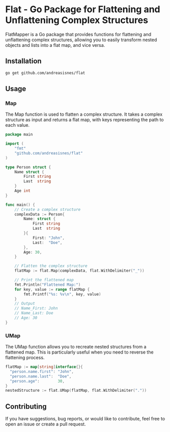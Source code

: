# Flat - Go Package for Flattening and Unflattening Complex Structures

FlatMapper is a Go package that provides functions for flattening and unflattening complex structures, allowing you to easily transform nested objects and lists into a flat map, and vice versa.

## Installation
```bash
go get github.com/andreasisnes/flat
```

## Usage

### Map
The Map function is used to flatten a complex structure. It takes a complex structure as input and returns a flat map, with keys representing the path to each value.
```go
package main

import (
	"fmt"
	"github.com/andreasisnes/flat"
)

type Person struct {
	Name struct {
		First string
		Last  string
	}
	Age int
}

func main() {
	// Create a complex structure
	complexData := Person{
		Name: struct {
			First string
			Last  string
		}{
			First: "John",
			Last:  "Doe",
		},
		Age: 30,
	}

	// Flatten the complex structure
	flatMap := flat.Map(complexData, flat.WithDelimiter("_"))

	// Print the flattened map
	fmt.Println("Flattened Map:")
	for key, value := range flatMap {
		fmt.Printf("%s: %v\n", key, value)
	}
    // Output
    // Name_First: John
    // Name_Last: Doe
    // Age: 30
}
```
### UMap
The UMap function allows you to recreate nested structures from a flattened map. This is particularly useful when you need to reverse the flattening process.

```go
flatMap := map[string]interface{}{
  "person.name.first": "John",
  "person.name.last":  "Doe",
  "person.age":        30,
}
nestedStructure := flat.UMap(flatMap, flat.WithDelimiter("."))
```

## Contributing
If you have suggestions, bug reports, or would like to contribute, feel free to open an issue or create a pull request.